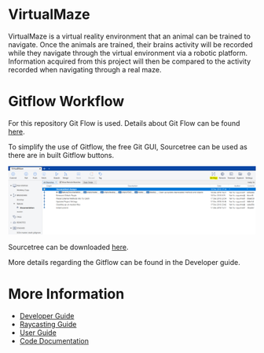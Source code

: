 # VirtualMaze
VirtualMaze is a virtual reality environment that an animal can be trained to
navigate.  Once the animals are trained, their brains activity will be recorded
while they navigate through the virtual environment via a robotic platform.
Information acquired from this project will then be compared to the activity
recorded when navigating through a real maze.

# Gitflow Workflow
For this repository Git Flow is used. Details about Git Flow can be found [here](https://www.atlassian.com/git/tutorials/comparing-workflows/gitflow-workflow).

To simplify the use of Gitflow, the free Git GUI, Sourcetree can be used as there are in built Gitflow buttons.

![Sourcetree gitflow button](/docs/images/gitflow-button.PNG)

Sourcetree can be downloaded [here](https://www.sourcetreeapp.com/).

More details regarding the Gitflow can be found in the Developer guide.

# More Information

- [Developer Guide](./docs/DeveloperGuide.md)
- [Raycasting Guide](./docs/RaycastingGuide.md)
- [User Guide](./docs/UserGuide.md)
- [Code Documentation](./docs/CodeDocumentation.md)
